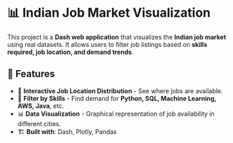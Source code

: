 # 📊 Indian Job Market Visualization

This project is a **Dash web application** that visualizes the **Indian job market** using real datasets. It allows users to filter job listings based on **skills required, job location, and demand trends**.

## 🚀 Features
- 📍 **Interactive Job Location Distribution** - See where jobs are available.
- 🎯 **Filter by Skills** - Find demand for **Python, SQL, Machine Learning, AWS, Java**, etc.
- 📊 **Data Visualization** - Graphical representation of job availability in different cities.
- 🏗 **Built with**: Dash, Plotly, Pandas
  
